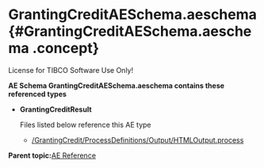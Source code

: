 # GrantingCreditAESchema.aeschema {#GrantingCreditAESchema.aeschema .concept}

License for TIBCO Software Use Only!

**AE Schema GrantingCreditAESchema.aeschema contains these referenced types**

-   **GrantingCreditResult**

    Files listed below reference this AE type

    -   [/GrantingCredit/ProcessDefinitions/Output/HTMLOutput.process](../../../projects/GrantingCredit/ProcessDefinitions/Output/HTMLOutput.process.md)

**Parent topic:**[AE Reference](../../../crossref/ae/aeRef/AE_AERef.md)

